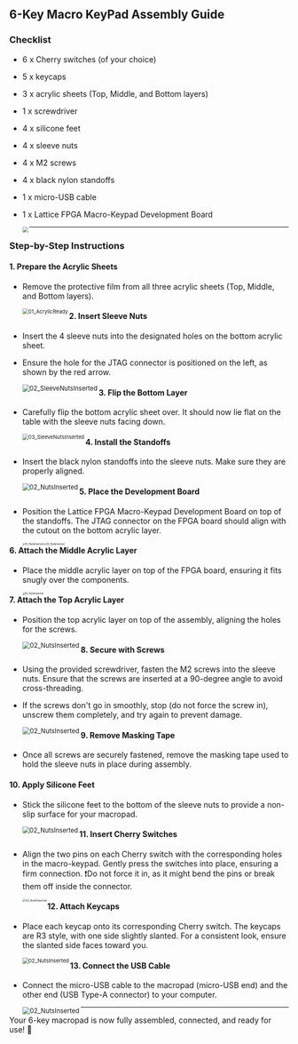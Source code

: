 ## 6-Key Macro KeyPad Assembly Guide
### Checklist


- 6 x Cherry switches (of your choice)

- 5 x keycaps

- 3 x acrylic sheets (Top, Middle, and Bottom layers)

- 1 x screwdriver

- 4 x silicone feet

- 4 x sleeve nuts

- 4 x M2 screws

- 4 x black nylon standoffs

- 1 x micro-USB cable

- 1 x Lattice FPGA Macro-Keypad Development Board

  <img src=".\assets\00.png" align="left" style="zoom: 66%;"  />

  

------

### Step-by-Step Instructions

#### 1. Prepare the Acrylic Sheets

- Remove the protective film from all three acrylic sheets (Top, Middle, and Bottom layers).

  <img src=".\assets\01.jpg" alt= "01_AcrylicReady" align="left" style="zoom: 66%;"  />

#### 2. Insert Sleeve Nuts

- Insert the 4 sleeve nuts into the designated holes on the bottom acrylic sheet.

- Ensure the hole for the JTAG connector is positioned on the left, as shown by the red arrow.

  <img src=".\assets\02.jpg" align="left" alt="02_SleeveNutsInserted" style="zoom: 80%;"  />

  

#### 3. Flip the Bottom Layer

- Carefully flip the bottom acrylic sheet over. It should now lie flat on the table with the sleeve nuts facing down.

  <img src=".\assets\03.jpg" align="left" alt="03_SleeveNutsInserted" style="zoom: 66%;"  />

#### 4. Install the Standoffs

- Insert the black nylon standoffs into the sleeve nuts. Make sure they are properly aligned.

  <img src=".\assets\04.png" align="left" alt="02_NutsInserted" style="zoom: 80%;"  />

#### 5. Place the Development Board

- Position the Lattice FPGA Macro-Keypad Development Board on top of the standoffs. The JTAG connector on the FPGA board should align with the cutout on the bottom acrylic layer.

  <img src=".\assets\05.jpeg" align="left" alt="02_NutsInserted" style="zoom: 30%;"  />

  <img src=".\assets\05b.jpeg" align="left" alt="02_NutsInserted" style="zoom: 30%;"  />

#### 6. Attach the Middle Acrylic Layer

- Place the middle acrylic layer on top of the FPGA board, ensuring it fits snugly over the components.

  <img src=".\assets\06.jpeg" align="left" alt="02_NutsInserted" style="zoom: 30%;"  />

#### 7. Attach the Top Acrylic Layer

- Position the top acrylic layer on top of the assembly, aligning the holes for the screws.

  <img src=".\assets\07.png" align="left" alt="02_NutsInserted" style="zoom: 82%;"  />

#### 8. Secure with Screws

- Using the provided screwdriver, fasten the M2 screws into the sleeve nuts. Ensure that the screws are inserted at a 90-degree angle to avoid cross-threading.

- If the screws don't go in smoothly, stop (do not force the screw in), unscrew them completely, and try again to prevent damage.

  <img src=".\assets\08.png" align="left" alt="02_NutsInserted" style="zoom: 82%;"  />

#### 9. Remove Masking Tape

- Once all screws are securely fastened, remove the masking tape used to hold the sleeve nuts in place during assembly.

#### 10. Apply Silicone Feet

- Stick the silicone feet to the bottom of the sleeve nuts to provide a non-slip surface for your macropad.

  <img src=".\assets\10.jpg" align="left" alt="02_NutsInserted" style="zoom: 80%;"  />

#### 11. Insert Cherry Switches

- Align the two pins on each Cherry switch with the corresponding holes in the macro-keypad. Gently press the switches into place, ensuring a firm connection. ❗Do not force it in, as it might bend the pins or break them off inside the connector.

  <img src=".\assets\11.jpg" align="left" alt="02_NutsInserted" style="zoom: 35%;"  />

#### 12. Attach Keycaps	

- Place each keycap onto its corresponding Cherry switch. The keycaps are R3 style, with one side slightly slanted. For a consistent look, ensure the slanted side faces toward you.

  <img src=".\assets\12.jpg" align="left" alt="02_NutsInserted" style="zoom: 67%;"  />

#### 13. Connect the USB Cable

- Connect the micro-USB cable to the macropad (micro-USB end) and the other end (USB Type-A connector) to your computer.

  <img src=".\assets\13.jpg" align="left" alt="02_NutsInserted" style="zoom: 82%;"  />

------

Your 6-key macropad is now fully assembled, connected, and ready for use! 🎉




